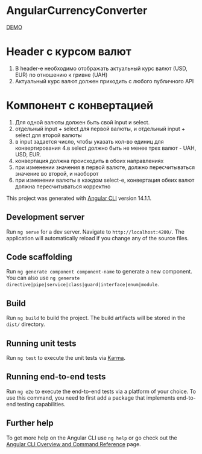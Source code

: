 # AngularCurrencyConverter

[DEMO](https://kitaminary.github.io/angular-currency-converter/)

# Header с курсом валют
1. В header-е необходимо отображать актуальный курс валют (USD, EUR) по отношению к гривне (UAH)
2. Актуальный курс валют должен приходить с любого публичного API

# Компонент с конвертацией
1. Для одной валюты должен быть свой input и select. 
2. отдельный input + select для первой валюты, и отдельный input + select для второй валюты
3. в input задается число, чтобы указать кол-во единиц для конвертирования
4.в select должно быть не менее трех валют - UAH, USD, EUR.
5. конвертация должна происходить в обоих направлениях 
6. при изменении значения в первой валюте, должно пересчитываться значение во второй, и наоборот
7. при изменении валюты в каждом select-е, конвертация обеих валют должна пересчитываться корректно


This project was generated with [Angular CLI](https://github.com/angular/angular-cli) version 14.1.1.

## Development server

Run `ng serve` for a dev server. Navigate to `http://localhost:4200/`. The application will automatically reload if you change any of the source files.

## Code scaffolding

Run `ng generate component component-name` to generate a new component. You can also use `ng generate directive|pipe|service|class|guard|interface|enum|module`.

## Build

Run `ng build` to build the project. The build artifacts will be stored in the `dist/` directory.

## Running unit tests

Run `ng test` to execute the unit tests via [Karma](https://karma-runner.github.io).

## Running end-to-end tests

Run `ng e2e` to execute the end-to-end tests via a platform of your choice. To use this command, you need to first add a package that implements end-to-end testing capabilities.

## Further help

To get more help on the Angular CLI use `ng help` or go check out the [Angular CLI Overview and Command Reference](https://angular.io/cli) page.
